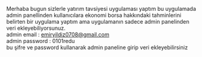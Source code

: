 Merhaba bugun sizlerle yatırım tavsiyesi uygulaması yaptım bu uygulamada admin panellinden kullanıcılara ekonomi borsa hakkındaki tahminlerini belirten bir uygulama yaptım ama uygulamanın sadece admin panelinden veri ekleyebiliyorsunuz.</br>
admin email : emiryildiz0708@gmail.com</br>
admin password : 0101redu</br>
bu şifre ve password kullanarak admin paneline girip veri ekleyebilirsiniz
